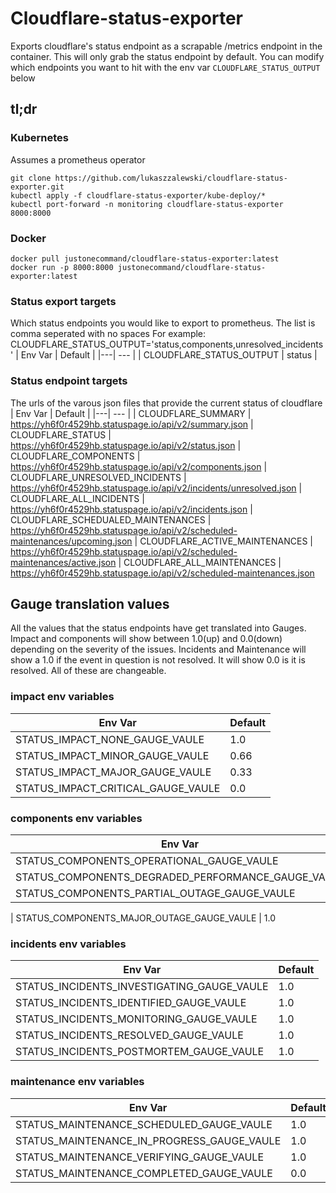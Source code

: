 # Cloudflare-status-exporter

Exports cloudflare's status endpoint as a scrapable /metrics endpoint in the container. This will only grab the status endpoint by default. You can modify which endpoints you want to hit with the env var `CLOUDFLARE_STATUS_OUTPUT` below

## tl;dr
 
### Kubernetes
Assumes a prometheus operator
```
git clone https://github.com/lukaszzalewski/cloudflare-status-exporter.git
kubectl apply -f cloudflare-status-exporter/kube-deploy/*
kubectl port-forward -n monitoring cloudflare-status-exporter 8000:8000
```

### Docker
```
docker pull justonecommand/cloudflare-status-exporter:latest
docker run -p 8000:8000 justonecommand/cloudflare-status-exporter:latest
```

### Status export targets
Which status endpoints you would like to export to prometheus. The list is comma seperated with no spaces
For example:
CLOUDFLARE_STATUS_OUTPUT='status,components,unresolved_incidents'
| Env Var | Default |
|---| --- |
| CLOUDFLARE_STATUS_OUTPUT | status |

### Status endpoint targets
The urls of the varous json files that provide the current status of cloudflare
| Env Var | Default |
|---| --- |
| CLOUDFLARE_SUMMARY | https://yh6f0r4529hb.statuspage.io/api/v2/summary.json
| CLOUDFLARE_STATUS | https://yh6f0r4529hb.statuspage.io/api/v2/status.json
| CLOUDFLARE_COMPONENTS | https://yh6f0r4529hb.statuspage.io/api/v2/components.json
| CLOUDFLARE_UNRESOLVED_INCIDENTS | https://yh6f0r4529hb.statuspage.io/api/v2/incidents/unresolved.json
| CLOUDFLARE_ALL_INCIDENTS | https://yh6f0r4529hb.statuspage.io/api/v2/incidents.json
| CLOUDFLARE_SCHEDUALED_MAINTENANCES | https://yh6f0r4529hb.statuspage.io/api/v2/scheduled-maintenances/upcoming.json
| CLOUDFLARE_ACTIVE_MAINTENANCES | https://yh6f0r4529hb.statuspage.io/api/v2/scheduled-maintenances/active.json
| CLOUDFLARE_ALL_MAINTENANCES | https://yh6f0r4529hb.statuspage.io/api/v2/scheduled-maintenances.json

## Gauge translation values
All the values that the status endpoints have get translated into Gauges. Impact and components will show between 1.0(up) and 0.0(down) depending on the severity of the issues. Incidents and Maintenance will show a 1.0 if the event in question is not resolved. It will show 0.0 is it is resolved. All of these are changeable.
### impact env variables
| Env Var | Default |
|---| --- |
| STATUS_IMPACT_NONE_GAUGE_VAULE | 1.0
| STATUS_IMPACT_MINOR_GAUGE_VAULE | 0.66
| STATUS_IMPACT_MAJOR_GAUGE_VAULE | 0.33
| STATUS_IMPACT_CRITICAL_GAUGE_VAULE | 0.0
### components env variables
| Env Var | Default |
|---| --- |
| STATUS_COMPONENTS_OPERATIONAL_GAUGE_VAULE | 1.0
| STATUS_COMPONENTS_DEGRADED_PERFORMANCE_GAUGE_VAULE | 1.0
| STATUS_COMPONENTS_PARTIAL_OUTAGE_GAUGE_VAULE | 1.0

| STATUS_COMPONENTS_MAJOR_OUTAGE_GAUGE_VAULE | 1.0
### incidents env variables
| Env Var | Default |
|---| --- |
| STATUS_INCIDENTS_INVESTIGATING_GAUGE_VAULE | 1.0
| STATUS_INCIDENTS_IDENTIFIED_GAUGE_VAULE | 1.0
| STATUS_INCIDENTS_MONITORING_GAUGE_VAULE | 1.0
| STATUS_INCIDENTS_RESOLVED_GAUGE_VAULE | 1.0
| STATUS_INCIDENTS_POSTMORTEM_GAUGE_VAULE | 1.0
### maintenance env variables
| Env Var | Default |
|---| --- |
| STATUS_MAINTENANCE_SCHEDULED_GAUGE_VAULE | 1.0
| STATUS_MAINTENANCE_IN_PROGRESS_GAUGE_VAULE | 1.0
| STATUS_MAINTENANCE_VERIFYING_GAUGE_VAULE | 1.0
| STATUS_MAINTENANCE_COMPLETED_GAUGE_VAULE | 0.0

